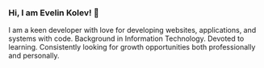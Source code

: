 ### Hi, I am Evelin Kolev! 👋

I am a keen developer with love for developing websites, applications, and systems with code. Background in Information Technology. Devoted to learning. Consistently looking for growth opportunities both professionally and personally.
